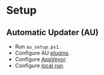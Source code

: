# Setup

## Automatic Updater (AU)

* Run `au_setup.ps1`.
* Configure AU [plugins](https://github.com/majkinetor/au/wiki/Plugins).
* Configure [AppVeyor](https://github.com/majkinetor/au/wiki/AppVeyor).
* Configure [local run](https://github.com/majkinetor/au/wiki#local-run).
